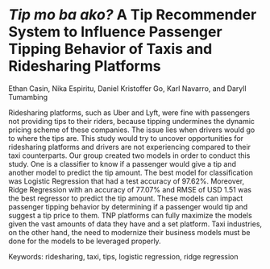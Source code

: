 # *Tip mo ba ako?* A Tip Recommender System to Influence Passenger Tipping Behavior of Taxis and Ridesharing Platforms

Ethan Casin, Nika Espiritu, Daniel Kristoffer Go, Karl Navarro, and Daryll Tumambing

Ridesharing platforms, such as Uber and Lyft, were fine with passengers not providing tips to their riders, because tipping undermines the dynamic pricing scheme of these companies. The issue lies when drivers would go to where the tips are. This study would try to uncover opportunities for ridesharing platforms and drivers are not experiencing compared to their taxi counterparts. Our group created two models in order to conduct this study. One is a classifier to know if a passenger would give a tip and another model to predict the tip amount. The best model for classification was Logistic Regression that had a test accuracy of 97.62%. Moreover, Ridge Regression with an accuracy of 77.07% and RMSE of USD 1.51 was the best regressor to predict the tip amount. These models can impact passenger tipping behavior by determining if a passenger would tip and suggest a tip price to them. TNP platforms can fully maximize the models given the vast amounts of data they have and a set platform. Taxi industries, on the other hand, the need to modernize their business models must be done for the models to be leveraged properly.

Keywords: ridesharing, taxi, tips, logistic regression, ridge regression



